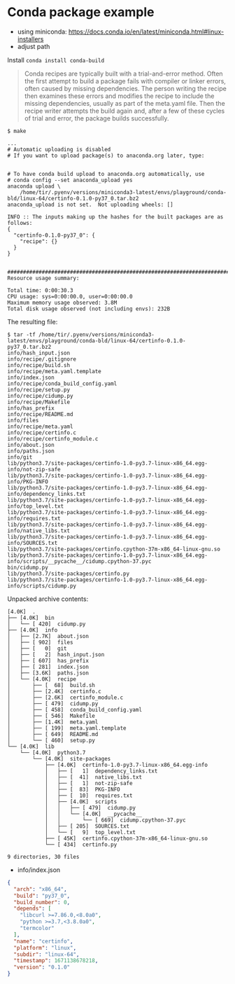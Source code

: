 # Conda package example

* using miniconda: https://docs.conda.io/en/latest/miniconda.html#linux-installers
* adjust path

Install `conda install conda-build`

> Conda recipes are typically built with a trial-and-error method. Often the
> first attempt to build a package fails with compiler or linker errors, often
> caused by missing dependencies. The person writing the recipe then examines
> these errors and modifies the recipe to include the missing dependencies,
> usually as part of the meta.yaml file. Then the recipe writer attempts the
> build again and, after a few of these cycles of trial and error, the package
> builds successfully.

```
$ make

...
# Automatic uploading is disabled
# If you want to upload package(s) to anaconda.org later, type:


# To have conda build upload to anaconda.org automatically, use
# conda config --set anaconda_upload yes
anaconda upload \
    /home/tir/.pyenv/versions/miniconda3-latest/envs/playground/conda-bld/linux-64/certinfo-0.1.0-py37_0.tar.bz2
anaconda_upload is not set.  Not uploading wheels: []

INFO :: The inputs making up the hashes for the built packages are as follows:
{
  "certinfo-0.1.0-py37_0": {
    "recipe": {}
  }
}


####################################################################################
Resource usage summary:

Total time: 0:00:30.3
CPU usage: sys=0:00:00.0, user=0:00:00.0
Maximum memory usage observed: 3.8M
Total disk usage observed (not including envs): 232B
```

The resulting file:

```
$ tar -tf /home/tir/.pyenv/versions/miniconda3-latest/envs/playground/conda-bld/linux-64/certinfo-0.1.0-py37_0.tar.bz2
info/hash_input.json
info/recipe/.gitignore
info/recipe/build.sh
info/recipe/meta.yaml.template
info/index.json
info/recipe/conda_build_config.yaml
info/recipe/setup.py
info/recipe/cidump.py
info/recipe/Makefile
info/has_prefix
info/recipe/README.md
info/files
info/recipe/meta.yaml
info/recipe/certinfo.c
info/recipe/certinfo_module.c
info/about.json
info/paths.json
info/git
lib/python3.7/site-packages/certinfo-1.0-py3.7-linux-x86_64.egg-info/not-zip-safe
lib/python3.7/site-packages/certinfo-1.0-py3.7-linux-x86_64.egg-info/PKG-INFO
lib/python3.7/site-packages/certinfo-1.0-py3.7-linux-x86_64.egg-info/dependency_links.txt
lib/python3.7/site-packages/certinfo-1.0-py3.7-linux-x86_64.egg-info/top_level.txt
lib/python3.7/site-packages/certinfo-1.0-py3.7-linux-x86_64.egg-info/requires.txt
lib/python3.7/site-packages/certinfo-1.0-py3.7-linux-x86_64.egg-info/native_libs.txt
lib/python3.7/site-packages/certinfo-1.0-py3.7-linux-x86_64.egg-info/SOURCES.txt
lib/python3.7/site-packages/certinfo.cpython-37m-x86_64-linux-gnu.so
lib/python3.7/site-packages/certinfo-1.0-py3.7-linux-x86_64.egg-info/scripts/__pycache__/cidump.cpython-37.pyc
bin/cidump.py
lib/python3.7/site-packages/certinfo.py
lib/python3.7/site-packages/certinfo-1.0-py3.7-linux-x86_64.egg-info/scripts/cidump.py
```

Unpacked archive contents:

```
[4.0K]  .
├── [4.0K]  bin
│   └── [ 420]  cidump.py
├── [4.0K]  info
│   ├── [2.7K]  about.json
│   ├── [ 902]  files
│   ├── [   0]  git
│   ├── [   2]  hash_input.json
│   ├── [ 607]  has_prefix
│   ├── [ 281]  index.json
│   ├── [3.6K]  paths.json
│   └── [4.0K]  recipe
│       ├── [  68]  build.sh
│       ├── [2.4K]  certinfo.c
│       ├── [2.6K]  certinfo_module.c
│       ├── [ 479]  cidump.py
│       ├── [ 458]  conda_build_config.yaml
│       ├── [ 546]  Makefile
│       ├── [1.4K]  meta.yaml
│       ├── [ 199]  meta.yaml.template
│       ├── [ 649]  README.md
│       └── [ 460]  setup.py
└── [4.0K]  lib
    └── [4.0K]  python3.7
        └── [4.0K]  site-packages
            ├── [4.0K]  certinfo-1.0-py3.7-linux-x86_64.egg-info
            │   ├── [   1]  dependency_links.txt
            │   ├── [  41]  native_libs.txt
            │   ├── [   1]  not-zip-safe
            │   ├── [  83]  PKG-INFO
            │   ├── [  10]  requires.txt
            │   ├── [4.0K]  scripts
            │   │   ├── [ 479]  cidump.py
            │   │   └── [4.0K]  __pycache__
            │   │       └── [ 669]  cidump.cpython-37.pyc
            │   ├── [ 205]  SOURCES.txt
            │   └── [   9]  top_level.txt
            ├── [ 45K]  certinfo.cpython-37m-x86_64-linux-gnu.so
            └── [ 434]  certinfo.py

9 directories, 30 files
```

* info/index.json

```json
{
  "arch": "x86_64",
  "build": "py37_0",
  "build_number": 0,
  "depends": [
    "libcurl >=7.86.0,<8.0a0",
    "python >=3.7,<3.8.0a0",
    "termcolor"
  ],
  "name": "certinfo",
  "platform": "linux",
  "subdir": "linux-64",
  "timestamp": 1671138678218,
  "version": "0.1.0"
}
```
